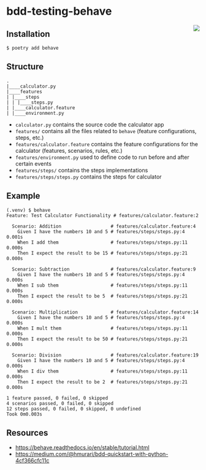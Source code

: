 # bdd-testing-behave

<img src="https://behave.readthedocs.io/en/stable/_static/behave_logo1.png" align="right">

## Installation

```
$ poetry add behave
```

## Structure

```
.
|____calculator.py
|____features
| |____steps
| | |____steps.py
| |____calculator.feature
| |____environment.py
```

- `calculator.py` contains the source code the calculator app
- `features/` contains all the files related to `behave` (feature configurations, steps, etc.)
- `features/calculator.feature` contains the feature configurations for the calculator (features, scenarios, rules, etc.)
- `features/environment.py` used to define code to run before and after certain events
- `features/steps/` contains the steps implementations
- `features/steps/steps.py` contains the steps for calculator

## Example

```
(.venv) $ behave
Feature: Test Calculator Functionality # features/calculator.feature:2

  Scenario: Addition                  # features/calculator.feature:4
    Given I have the numbers 10 and 5 # features/steps/steps.py:4 0.001s
    When I add them                   # features/steps/steps.py:11 0.000s
    Then I expect the result to be 15 # features/steps/steps.py:21 0.000s

  Scenario: Subtraction               # features/calculator.feature:9
    Given I have the numbers 10 and 5 # features/steps/steps.py:4 0.000s
    When I sub them                   # features/steps/steps.py:11 0.000s
    Then I expect the result to be 5  # features/steps/steps.py:21 0.000s

  Scenario: Multiplication            # features/calculator.feature:14
    Given I have the numbers 10 and 5 # features/steps/steps.py:4 0.000s
    When I mult them                  # features/steps/steps.py:11 0.000s
    Then I expect the result to be 50 # features/steps/steps.py:21 0.000s

  Scenario: Division                  # features/calculator.feature:19
    Given I have the numbers 10 and 5 # features/steps/steps.py:4 0.000s
    When I div them                   # features/steps/steps.py:11 0.000s
    Then I expect the result to be 2  # features/steps/steps.py:21 0.000s

1 feature passed, 0 failed, 0 skipped
4 scenarios passed, 0 failed, 0 skipped
12 steps passed, 0 failed, 0 skipped, 0 undefined
Took 0m0.003s

```

## Resources

- https://behave.readthedocs.io/en/stable/tutorial.html
- https://medium.com/@hmurari/bdd-quickstart-with-python-4cf366cfc11c
